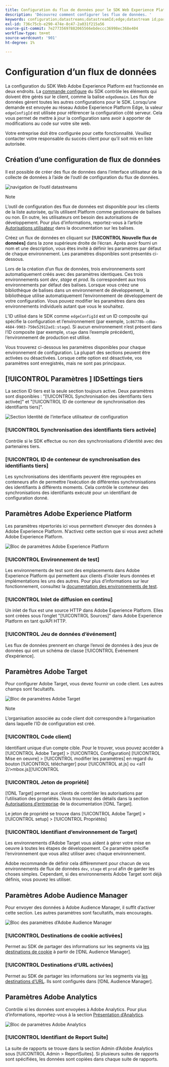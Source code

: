```yaml
---
title: Configuration du flux de données pour le SDK Web Experience Platform
description: 'Découvrez comment configurer les flux de données. '
keywords: configuration;datastreams;datastreamId;edge;datastream id;paramètres d’environnement;edgeConfigId;identité;synchronisation des identifiants activée;ID de conteneur de synchronisation;sandbox;flux de données;jeu de données d’événement;cible;code client;jeton de propriété;ID d’environnement cible;destinations de cookie;destinations d’URL;ID de suite de rapports de paramètres Analytics;ID de blocage
exl-id: 736c75cb-e290-474e-8c47-2a031f215a56
source-git-commit: 7e27735697882065566ebdeccc36998ec368e404
workflow-type: tm+mt
source-wordcount: '901'
ht-degree: 1%

---
```



# Configuration d’un flux de données

La configuration du SDK Web Adobe Experience Platform est fractionnée en deux endroits. La [commande configure](configuring-the-sdk.md) du SDK contrôle les éléments qui doivent être gérés sur le client, comme la balise `edgeDomain`. Les flux de données gèrent toutes les autres configurations pour le SDK. Lorsqu’une demande est envoyée au réseau Adobe Experience Platform Edge, la valeur `edgeConfigId` est utilisée pour référencer la configuration côté serveur. Cela vous permet de mettre à jour la configuration sans avoir à apporter de modifications au code sur votre site web.

Votre entreprise doit être configurée pour cette fonctionnalité. Veuillez contacter votre responsable du succès client pour qu’il soit mis en liste autorisée.

## Création d’une configuration de flux de données

Il est possible de créer des flux de données dans l’interface utilisateur de la collecte de données à l’aide de l’outil de configuration du flux de données.

![navigation de l’outil datastreams](../images/datastreams/config.png)

>[!NOTE]
>
>L’outil de configuration des flux de données est disponible pour les clients de la liste autorisée, qu’ils utilisent Platform comme gestionnaire de balises ou non. En outre, les utilisateurs ont besoin des autorisations de développement. Pour plus d’informations, reportez-vous à l’article [Autorisations utilisateur](../../tags/ui/administration/user-permissions.md) dans la documentation sur les balises.

Créez un flux de données en cliquant sur **[!UICONTROL Nouvelle flux de données]** dans la zone supérieure droite de l’écran. Après avoir fourni un nom et une description, vous êtes invité à définir les paramètres par défaut de chaque environnement. Les paramètres disponibles sont présentés ci-dessous.

Lors de la création d’un flux de données, trois environnements sont automatiquement créés avec des paramètres identiques. Ces trois environnements sont *dev*, *stage* et *prod*. Ils correspondent aux trois environnements par défaut des balises. Lorsque vous créez une bibliothèque de balises dans un environnement de développement, la bibliothèque utilise automatiquement l’environnement de développement de votre configuration. Vous pouvez modifier les paramètres dans des environnements individuels autant que vous le souhaitez.

L’ID utilisé dans le SDK comme `edgeConfigId` est un ID composite qui spécifie la configuration et l’environnement (par exemple, `1c86778b-cdba-4684-9903-750e52912ad1:stage`). Si aucun environnement n’est présent dans l’ID composite (par exemple, `stage` dans l’exemple précédent), l’environnement de production est utilisé.

Vous trouverez ci-dessous les paramètres disponibles pour chaque environnement de configuration. La plupart des sections peuvent être activées ou désactivées. Lorsque cette option est désactivée, vos paramètres sont enregistrés, mais ne sont pas principaux.

## [!UICONTROL Paramètres ] IDSettings tiers

La section ID tiers est la seule section toujours active. Deux paramètres sont disponibles : &quot;[!UICONTROL Synchronisation des identifiants tiers activée]&quot; et &quot;[!UICONTROL ID de conteneur de synchronisation des identifiants tiers]&quot;.

![Section Identité de l’interface utilisateur de configuration](../images/datastreams/edge_configuration_identity.png)

### [!UICONTROL Synchronisation des identifiants tiers activée]

Contrôle si le SDK effectue ou non des synchronisations d’identité avec des partenaires tiers.

### [!UICONTROL ID de conteneur de synchronisation des identifiants tiers]

Les synchronisations des identifiants peuvent être regroupées en conteneurs afin de permettre l’exécution de différentes synchronisations des identifiants à différents moments. Cela contrôle le conteneur des synchronisations des identifiants exécuté pour un identifiant de configuration donné.

## Paramètres Adobe Experience Platform

Les paramètres répertoriés ici vous permettent d’envoyer des données à Adobe Experience Platform. N’activez cette section que si vous avez acheté Adobe Experience Platform.

![Bloc de paramètres Adobe Experience Platform](../images/datastreams/edge_configuration_aep.png)

### [!UICONTROL Environnement de test]

Les environnements de test sont des emplacements dans Adobe Experience Platform qui permettent aux clients d’isoler leurs données et implémentations les uns des autres. Pour plus d’informations sur leur fonctionnement, consultez la [documentation des environnements de test](../../sandboxes/home.md).

### [!UICONTROL Inlet de diffusion en continu]

Un inlet de flux est une source HTTP dans Adobe Experience Platform. Elles sont créées sous l’onglet &quot;[!UICONTROL Sources]&quot; dans Adobe Experience Platform en tant qu’API HTTP.

### [!UICONTROL Jeu de données d’événement]

Les flux de données prennent en charge l’envoi de données à des jeux de données qui ont un schéma de classe [!UICONTROL Événement d’expérience].

## Paramètres Adobe Target

Pour configurer Adobe Target, vous devez fournir un code client. Les autres champs sont facultatifs.

![Bloc de paramètres Adobe Target](../images/datastreams/edge_configuration_target.png)

>[!NOTE]
>
>L’organisation associée au code client doit correspondre à l’organisation dans laquelle l’ID de configuration est créé.

### [!UICONTROL Code client]

Identifiant unique d’un compte cible. Pour le trouver, vous pouvez accéder à [!UICONTROL Adobe Target] > [!UICONTROL Configuration] [!UICONTROL Mise en oeuvre] > [!UICONTROL modifier les paramètres] en regard du bouton [!UICONTROL télécharger] pour [!UICONTROL at.js] ou &lt;a11 2/>mbox.js][!UICONTROL 

### [!UICONTROL Jeton de propriété]

[!DNL Target] permet aux clients de contrôler les autorisations par l’utilisation des propriétés. Vous trouverez des détails dans la section [Autorisations d’entreprise](https://experienceleague.adobe.com/docs/target/using/administer/manage-users/enterprise/properties-overview.html?lang=fr) de la documentation [!DNL Target].

Le jeton de propriété se trouve dans [!UICONTROL Adobe Target] > [!UICONTROL setup] > [!UICONTROL Propriétés]

### [!UICONTROL Identifiant d’environnement de Target]

[](https://experienceleague.adobe.com/docs/target/using/administer/hosts.html) Les environnements d’Adobe Target vous aident à gérer votre mise en oeuvre à toutes les étapes de développement. Ce paramètre spécifie l’environnement que vous allez utiliser avec chaque environnement.

Adobe recommande de définir cela différemment pour chacun de vos environnements de flux de données `dev`, `stage` et `prod` afin de garder les choses simples. Cependant, si des environnements Adobe Target sont déjà définis, vous pouvez les utiliser.

## Paramètres Adobe Audience Manager

Pour envoyer des données à Adobe Audience Manager, il suffit d’activer cette section. Les autres paramètres sont facultatifs, mais encouragés.

![Bloc des paramètres d’Adobe Audience Manager](../images/datastreams/edge_configuration_aam.png)

### [!UICONTROL Destinations de cookie activées]

Permet au SDK de partager des informations sur les segments via [les destinations de cookie](https://experienceleague.adobe.com/docs/audience-manager/user-guide/features/destinations/custom-destinations/create-cookie-destination.html) à partir de [!DNL Audience Manager].

### [!UICONTROL Destinations d’URL activées]

Permet au SDK de partager les informations sur les segments via [les destinations d’URL](https://experienceleague.adobe.com/docs/audience-manager/user-guide/features/destinations/custom-destinations/create-url-destination.html). Ils sont configurés dans [!DNL Audience Manager].

## Paramètres Adobe Analytics

Contrôle si les données sont envoyées à Adobe Analytics. Pour plus d’informations, reportez-vous à la section [Présentation d’Analytics](../data-collection/adobe-analytics/analytics-overview.md).

![Bloc de paramètres Adobe Analytics](../images/datastreams/edge_configuration_aa.png)

### [!UICONTROL Identifiant de Report Suite]

La suite de rapports se trouve dans la section Admin d’Adobe Analytics sous [!UICONTROL Admin > ReportSuites]. Si plusieurs suites de rapports sont spécifiées, les données sont copiées dans chaque suite de rapports.
